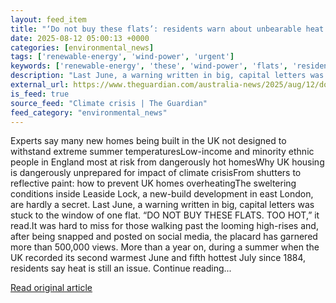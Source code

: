 ```yaml
---
layout: feed_item
title: "‘Do not buy these flats’: residents warn about unbearable heat inside London new-builds"
date: 2025-08-12 05:00:13 +0000
categories: [environmental_news]
tags: ['renewable-energy', 'wind-power', 'urgent']
keywords: ['renewable-energy', 'these', 'wind-power', 'flats', 'residents', 'urgent']
description: "Last June, a warning written in big, capital letters was stuck to the window of one flat"
external_url: https://www.theguardian.com/australia-news/2025/aug/12/do-not-buy-these-flats-residents-warn-about-unbearable-heat-inside-london-new-builds
is_feed: true
source_feed: "Climate crisis | The Guardian"
feed_category: "environmental_news"
---
```


Experts say many new homes being built in the UK not designed to withstand extreme summer temperaturesLow-income and minority ethnic people in England most at risk from dangerously hot homesWhy UK housing is dangerously unprepared for impact of climate crisisFrom shutters to reflective paint: how to prevent UK homes overheatingThe sweltering conditions inside Leaside Lock, a new-build development in east London, are hardly a secret. Last June, a warning written in big, capital letters was stuck to the window of one flat. “DO NOT BUY THESE FLATS. TOO HOT,” it read.It was hard to miss for those walking past the looming high-rises and, after being snapped and posted on social media, the placard has garnered more than 500,000 views. More than a year on, during a summer when the UK recorded its second warmest June and fifth hottest July since 1884, residents say heat is still an issue. Continue reading...

[Read original article](https://www.theguardian.com/australia-news/2025/aug/12/do-not-buy-these-flats-residents-warn-about-unbearable-heat-inside-london-new-builds)
